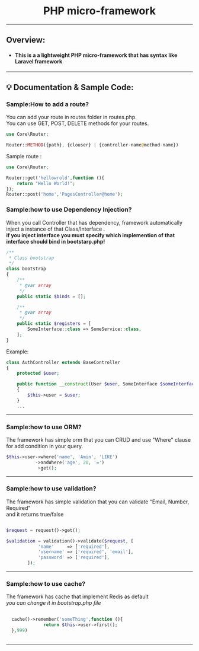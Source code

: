 <h1 align="center">
PHP micro-framework
</h1>

---------------------

## Overview:

- #### This is a a lightweight PHP micro-framework that has syntax like <strong>Laravel framework</strong>
 
----------------------

## :bulb: Documentation & Sample Code:


### Sample:How to add a route?

You can add your route in routes folder in routes.php.
<br>
You can use GET, POST, DELETE methods for your routes.
```php
use Core\Router;

Router::METHOD({path}, {clouser} | {controller-name@method-name}) 
```
Sample route :
```php
use Core\Router;

Router::get('hellowrold',function (){
    return "Hello World!";
});
Router::post('home','PagesController@home');
```

### Sample:how to use Dependency Injection?

When you call Controller that has dependency, framework automatically inject a instance of that Class/Interface .
<br>
<strong>if you inject interface you must specify which implemention of that interface should bind in bootstarp.php!</strong>
```php
/**
 * Class bootstrap
 */
class bootstrap
{
    /**
     * @var array
     */
    public static $binds = [];

    /**
     * @var array
     */
    public static $registers = [
        SomeInterface::class => SomeService::class,
    ];
}
```

Example:
```php
class AuthController extends BaseController
{
    protected $user;

    public function __construct(User $user, SomeInterface $someInterface)
    {
        $this->user = $user;
    }
    ...
```

---------------------

### Sample:how to use ORM?
The framework has simple orm that you can CRUD and use "Where" clause for add condition in your query.
```php
$this->user->where('name', 'Amin', 'LIKE')
           ->andWhere('age', 20, '=')
            >get();
```

---------------------

### Sample:how to use validation?
The framework has simple validation that you can validate "Email, Number, Required"
<br>
and it returns true/false
```php

$request = request()->get();

$validation = validation()->validate($request, [
            'name'     => ['required'],
            'username' => ['required', 'email'],
            'password' => ['required'],
        ]);
```
---------------------

### Sample:how to use cache?
The framework has cache that implement Redis as default
<br>
<i>you can change it in bootstrap.php file</i>

```php
  
  cache()->remember('someThing',function (){
              return $this->user->first();
  },999)
  
```
---------------------

